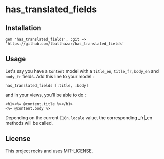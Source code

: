 # has_translated_fields

## Installation
```
gem 'has_translated_fields', :git => 'https://github.com/tbalthazar/has_translated_fields'
```

## Usage

Let's say you have a `Content` model with a `title_en`, `title_fr`, `body_en` and `body_fr` fields.
Add this line to your model :
```
has_translated_fields [:title, :body]
```
and in your views, you'll be able to do :
```
<h1><%= @content.title %></h1>
<%= @content.body %>
```

Depending on the current `I18n.locale` value, the corresponding _fr|_en methods will be called.

## License

This project rocks and uses MIT-LICENSE.
